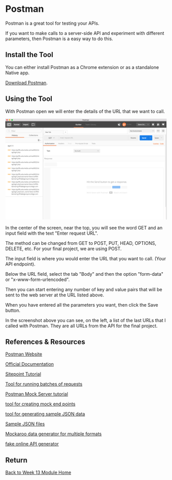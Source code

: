 # Postman

Postman is a great tool for testing your APIs.

If you want to make calls to a server-side API and experiment with different parameters, then Postman is a easy way to do this.

## Install the Tool

You can either install Postman as a Chrome extension or as a standalone Native app.

[Download Postman](https://www.getpostman.com/).

## Using the Tool

With Postman open we will enter the details of the URL that we want to call.

![Screen Shot 2017-04-18 at 9.46.38 PM.png](./postman.png)

In the center of the screen, near the top, you will see the word GET and an input field with the text "Enter request URL".

The method can be changed from GET to POST, PUT, HEAD, OPTIONS, DELETE, etc. For your final project, we are using POST.

The input field is where you would enter the URL that you want to call. (Your API endpoint).

Below the URL field, select the tab "Body" and then the option "form-data" or "x-www-form-urlencoded".

Then you can start entering any number of key and value pairs that will be sent to the web server at the URL listed above.

When you have entered all the parameters you want, then click the Save button.

In the screenshot above you can see, on the left, a list of the last URLs that I called with Postman. They are all URLs from the API for the final project.

<YouTube
    title="Postman Introduction"
    url="https://www.youtube.com/embed/t5n07Ybz7yI"
/>

<YouTube
    title="Postman Mock Servers"
    url="https://www.youtube.com/embed/pAD11I3k9q0"
/>

## References & Resources

[Postman Website](https://www.getpostman.com/)

[Official Documentation](https://www.getpostman.com/docs/)

[Sitepoint Tutorial](https://www.sitepoint.com/api-building-and-testing-made-easier-with-postman/)

[Tool for running batches of requests](http://blog.getpostman.com/2014/10/28/using-csv-and-json-files-in-the-postman-collection-runner/)

[Postman Mock Server tutorial](http://blog.getpostman.com/2016/01/26/using-a-mocking-service-to-create-postman-collections/)

[tool for creating mock end points](https://www.mockable.io/)

[tool for generating sample JSON data](http://www.json-generator.com/)

[Sample JSON files](https://www.sitepoint.com/10-example-json-files/)

[Mockaroo data generator for multiple formats](https://www.mockaroo.com/)

[fake online API generator](http://jsonplaceholder.typicode.com/)

## Return

[Back to Week 13 Module Home](./README.md)
